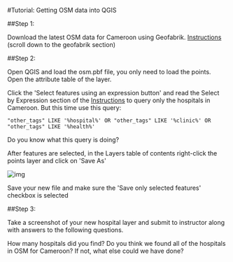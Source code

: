 #Tutorial: Getting OSM data into QGIS

##Step 1:

Download the latest OSM data for Cameroon using Geofabrik. [Instructions](https://github.com/d3netxer/virtual-mapgive-course/blob/master/downloading-osm-data.md) (scroll down to the geofabrik section)

##Step 2:

Open QGIS and load the osm.pbf file, you only need to load the points. Open the attribute table of the layer. 

Click the 'Select features using an expression button' and read the Select by Expression section of the 
[Instructions](https://github.com/d3netxer/virtual-mapgive-course/blob/master/qgis-querying.md) to query only the hospitals in Cameroon. But this time use this query:

```
"other_tags" LIKE '%hospital%' OR "other_tags" LIKE '%clinic%' OR "other_tags" LIKE '%health%'
```

Do you know what this query is doing?

After features are selected, in the Layers table of contents right-click the points layer and click on 'Save As'

![img](https://github.com/d3netxer/virtual-mapgive-course/blob/master/save-shp-sel-features.jpg)

Save your new file and make sure the 'Save only selected features' checkbox is selected

##Step 3:

Take a screenshot of your new hospital layer and submit to instructor along with answers to the following questions.

How many hospitals did you find? Do you think we found all of the hospitals in OSM for Cameroon? If not, what else could we have done?

